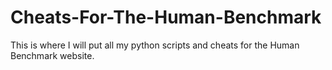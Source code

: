 # Cheats-For-The-Human-Benchmark
This is where I will put all my python scripts and cheats for the Human Benchmark website.
